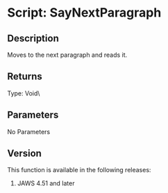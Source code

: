 # Script: SayNextParagraph

## Description

Moves to the next paragraph and reads it.

## Returns

Type: Void\

## Parameters

No Parameters

## Version

This function is available in the following releases:

1.  JAWS 4.51 and later
